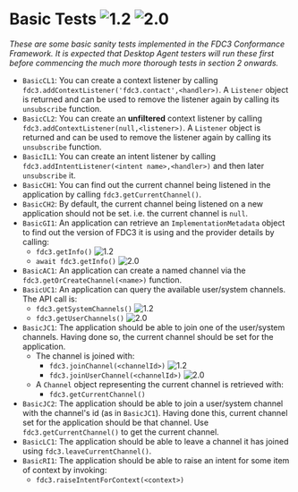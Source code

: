 # Basic Tests ![1.2](https://img.shields.io/badge/FDC3-1.2-green) ![2.0](https://img.shields.io/badge/FDC3-2.0-blue)

_These are some basic sanity tests implemented in the FDC3 Conformance Framework.  It is expected that Desktop Agent testers will run these first before commencing the much more thorough tests in section 2 onwards._

- `BasicCL1`: You can create a context listener by calling `fdc3.addContextListener('fdc3.contact',<handler>)`.  A `Listener` object is returned and can be used to remove the listener again by calling its `unsubscribe` function.
- `BasicCL2`: You can create an **unfiltered** context listener by calling `fdc3.addContextListener(null,<listener>)`.  A `Listener` object is returned and can be used to remove the listener again by calling its `unsubscribe` function.
- `BasicIL1`: You can create an intent listener by calling `fdc3.addIntentListener(<intent name>,<handler>)` and then later `unsubscribe` it.
- `BasicCH1`: You can find out the current channel being listened in the application by calling `fdc3.getCurrentChannel()`.
- `BasicCH2`: By default, the current channel being listened on a new application should not be set. i.e. the current channel is `null`. 
- `BasicGI1`: An application can retrieve an `ImplementationMetadata` object to find out the version of FDC3 it is using and the provider details by calling:
    - `fdc3.getInfo()` ![1.2](https://img.shields.io/badge/FDC3-1.2-green) 
    - `await fdc3.getInfo()` ![2.0](https://img.shields.io/badge/FDC3-2.0-blue)
- `BasicAC1`: An application can create a named channel via the `fdc3.getOrCreateChannel(<name>)` function. 
- `BasicUC1`: An application can query the available user/system channels.  The API call is:
  - `fdc3.getSystemChannels()` ![1.2](https://img.shields.io/badge/FDC3-1.2-green)
  - `fdc3.getUserChannels()` ![2.0](https://img.shields.io/badge/FDC3-2.0-blue)
- `BasicJC1`: The application should be able to join one of the user/system channels.  Having done so, the current channel should be set for the application.  
  - The channel is joined with:
    - `fdc3.joinChannel(<channelId>)` ![1.2](https://img.shields.io/badge/FDC3-1.2-green)
    - `fdc3.joinUserChannel(<channelId>)` ![2.0](https://img.shields.io/badge/FDC3-2.0-blue)
  - A `Channel` object representing the current channel is retrieved with:
    - `fdc3.getCurrentChannel()` 
- `BasicJC2`: The application should be able to join a user/system channel with the channel's id (as in `BasicJC1`).  Having done this, current channel set for the application should be that channel.  Use `fdc3.getCurrentChannel()` to get the current channel.
- `BasicLC1`: The application should be able to leave a channel it has joined using `fdc3.leaveCurrentChannel()`.
- `BasicRI1`: The application should be able to raise an intent for some item of context by invoking:
  - `fdc3.raiseIntentForContext(<context>)`
